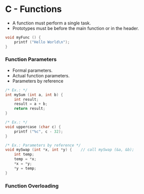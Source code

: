 # C - Functions

- A function must perform a single task.
- Prototypes must be before the main function or in the header.

~~~c
void myFunc () {
    printf ("Hello World\n");
}
~~~

### Function Parameters

- Formal parameters.
- Actual function parameters.
- Parameters by reference

~~~c
/* Ex.: */
int mySum (int a, int b) {
    int result;
    result = a + b;
    return result; 
}

/* Ex.: */
void uppercase (char c) {
    printf ("%c", c - 32);
}

/* Ex.: Parameters by reference */
void mySwap (int *x, int *y) {    // call mySwap (&a, &b);
    int temp;
    temp = *x;
    *x = *y;
    *y = temp; 
} 
~~~

### Function Overloading

~~~c

~~~